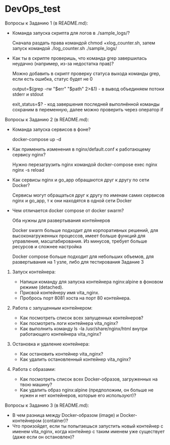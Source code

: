# DevOps_test
Вопросы к Заданию 1 (в README.md):
- Команда запуска скрипта для логов в ./sample_logs/?

  Сначала раздать права командой chmod +xlog_counter.sh, затем запуск командой ./log_counter.sh ./sample_logs/
- Как ты в скрипте проверишь, что команда grep завершилась неудачно (например, из-за недостатка прав)?

  Можно добавить в скрипт проверку статуса выхода команды grep, если есть ошибка, статус будет не 0

  output=$(grep -rw "$err" "$path" 2>&1) - в вывод объединяем потоки stderr и stdout

  exit_status=$? - код завершения последней выполнённой команды сохраним в переменную, далее можно проверить через оператор if

Вопросы к Заданию 2 (в README.md):
- Команда запуска сервисов в фоне?
  
  docker-compose up -d
- Как применить изменения в nginx/default.conf к работающему сервису nginx?
  
  Нужно перезагрузить nginx командой docker-compose exec nginx nginx -s reload
- Как сервисы nginx и go_app обращаются друг к другу по сети Docker?
  
  Сервисы могут обращаться друг к другу по именам самих сервисов nginx и go_app, т к они находятся в одной сети Docker
- Чем отличается docker compose от docker swarm?
  
  Оба нужны для развертывания контейнеров
  
  Docker swarm больше подходит для корпоративных решений, для высоконагруженных процессов, имеет больше функций для управления, масштабирования. Из минусов, требует больше ресурсов и сложнее настройка
  
  Docker compose больше подходит для небольших объемов, для развертывания на 1 узле, либо для тестирования
Задание 3
1. Запуск контейнера:
   - Напиши команду для запуска контейнера nginx:alpine в фоновом режиме (detached).
   - Присвой контейнеру имя vita_nginx.
   - Пробрось порт 8081 хоста на порт 80 контейнера.

2. Работа с запущенным контейнером:
   - Как посмотреть список всех запущенных контейнеров?
   - Как посмотреть логи контейнера vita_nginx?
   - Как выполнить команду ls -la /usr/share/nginx/html внутри работающего контейнера vita_nginx?

3. Остановка и удаление контейнера:
   - Как остановить контейнер vita_nginx?
   - Как удалить остановленный контейнер vita_nginx?

4. Работа с образами:
   - Как посмотреть список всех Docker-образов, загруженных на твою машину?
   - Как удалить образ nginx:alpine (предположим, он больше не нужен и нет контейнеров, которые его используют)?

Вопросы к Заданию 3 (в README.md):
- В чем разница между Docker-образом (image) и Docker-контейнером (container)?
- Что произойдет, если ты попытаешься запустить новый контейнер с именем vita_nginx, когда контейнер с таким именем уже существует (даже если он остановлен)?
